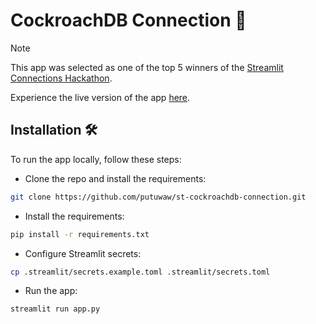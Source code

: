 # CockroachDB Connection 🔌

> [!NOTE]  
> This app was selected as one of the top 5 winners of the [Streamlit Connections Hackathon](https://discuss.streamlit.io/t/check-out-the-amazing-entries-to-the-connections-hackathon/49158).

Experience the live version of the app [here](https://experimental-connection-hackathon.streamlit.app/).

## Installation 🛠

To run the app locally, follow these steps:

- Clone the repo and install the requirements:

```bash
git clone https://github.com/putuwaw/st-cockroachdb-connection.git
```

- Install the requirements:

```bash
pip install -r requirements.txt
```

- Configure Streamlit secrets:

```bash
cp .streamlit/secrets.example.toml .streamlit/secrets.toml
```

- Run the app:

```bash
streamlit run app.py
```
